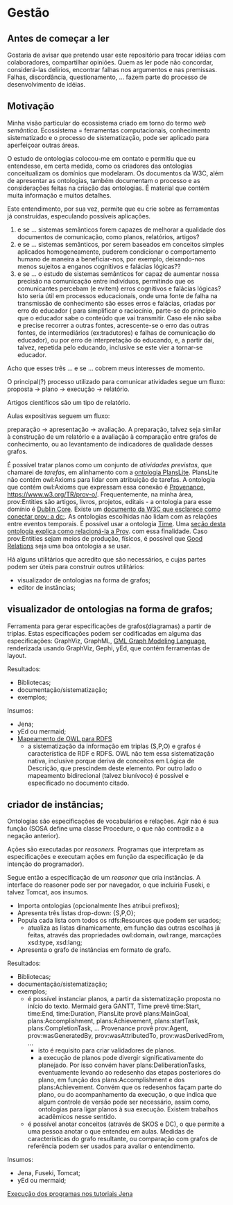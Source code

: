# Gestão

## Antes de começar a ler

Gostaria de avisar que pretendo usar este repositório para trocar idéias com colaboradores, compartilhar opiniões. Quem as ler pode não concordar, considerá-las delírios, encontrar falhas nos argumentos e nas premissas. Falhas, discordância, questionamento, ... fazem parte do processo de desenvolvimento de idéias.

## Motivação

Minha visão particular do ecossistema criado em torno do termo *web semântica*. Ecossistema = ferramentas computacionais, conhecimento sistematizado e o processo de sistematização, pode ser aplicado para aperfeiçoar outras áreas.

O estudo de ontologias colocou-me em contato e permitiu que eu entendesse, em certa medida, como os criadores das ontologias conceitualizam os domínios que modelaram. Os documentos da W3C, além de apresentar as ontologias, também documentam o processo e as considerações feitas na criação das ontologias. É material que contém muita informação e muitos detalhes.

Este entendimento, por sua vez, permite que eu crie sobre as ferramentas já construídas, especulando possíveis aplicações.

1. e se ... sistemas semânticos forem capazes de melhorar a qualidade dos documentos de comunicação, como planos, relatórios, artigos?
2. e se ... sistemas semânticos, por serem baseados em conceitos simples aplicados homogeneamente, puderem condicionar o comportamento humano de maneira a beneficiar-nos, por exemplo, deixando-nos menos sujeitos a enganos cognitivos e falácias lógicas??
3. e se ... o estudo de sistemas semânticos for capaz de aumentar nossa precisão na comunicação entre indivíduos, permitindo que os comunicantes percebam (e evitem) erros cognitivos e falácias lógicas? Isto seria útil em processos educacionais, onde uma fonte de falha na transmissão de conhecimento são esses erros e falácias, criadas por erro do educador ( para simplificar o raciocínio, parte-se do princípio que o educador sabe o conteúdo que vai transmitir. Caso ele não saiba e precise recorrer a outras fontes, acrescente-se o erro das outras fontes, de intermediários (ex:tradutores) e falhas de comunicação do educador), ou por erro de interpretação do educando, e, a partir daí, talvez, repetida pelo educando, inclusive se este vier a tornar-se educador.

Acho que esses três ... e se ... cobrem meus interesses de momento.

O principal(?) processo utilizado para comunicar atividades segue um fluxo: proposta -> plano -> execução -> relatório. 

Artigos científicos são um tipo de relatório.

Aulas expositivas seguem um fluxo:

preparação -> apresentação -> avaliação. A preparação, talvez seja similar à construção de um relatório e a avaliação à comparação entre grafos de conhecimento, ou ao levantamento de indicadores de qualidade desses grafos.

É possível tratar planos como um conjunto de *atividades previstas*, que chamarei de *tarefas*, em alinhamento com a [ontologia PlansLite](http://www.ontologydesignpatterns.org/ont/dul/PlansLite.owl). PlansLite não contém owl:Axioms para lidar com atribuição de tarefas. A ontologia que contém owl:Axioms que expressam essa conexão é [Provenance](https://www.w3.org/TR/prov-overview/), <https://www.w3.org/TR/prov-o/>. Frequentemente, na minha área, prov:Entities são artigos, livros, projetos, editais - a ontologia para esse domínio é [Dublin Core](https://www.dublincore.org/specifications/dublin-core/dcmi-terms/). Existe um [documento da W3C que esclarece como conectar prov: a dc:](https://www.w3.org/TR/prov-dc/). As ontologias escolhidas não lidam com as relações entre eventos temporais. É possível usar a ontologia [Time](https://www.w3.org/TR/owl-time). Uma [seção desta ontologia explica como relacioná-la a Prov](https://www.w3.org/TR/owl-time/#time-prov). com essa finalidade. Caso prov:Entities sejam meios de produção, físicos, é possível que [Good Relations](http://www.productontology.org/) seja uma boa ontologia a se usar. 

Há alguns utilitários que acredito que são necessários, e cujas partes podem ser úteis para construir outros utilitários:

- visualizador de ontologias na forma de grafos;
- editor de instâncias;

## visualizador de ontologias na forma de grafos;

Ferramenta para gerar especificações de grafos(diagramas) a partir de triplas. Estas especificações podem ser codificadas em alguma das especificações: GraphViz, GraphML, [GML Graph Modeling Language](https://en.wikipedia.org/wiki/Graph_Modelling_Language), renderizada usando GraphViz, Gephi, yEd, que contém ferramentas de layout.


Resultados:
- Bibliotecas;
- documentação/sistematização;
- exemplos;

Insumos:
- Jena;
- yEd ou mermaid;
- [Mapeamento de OWL para RDFS](https://www.w3.org/TR/owl-mapping-to-rdf/)
    - a sistematização da informação em triplas (S,P,O) e grafos é característica de RDF e RDFS. OWL não tem essa sistematização nativa, inclusive porque deriva de conceitos em Lógica de Descrição, que prescindem deste elemento. Por outro lado o mapeamento bidirecional (talvez biunívoco) é possível e especificado no documento citado.
     

## criador de instâncias;

Ontologias são especificações de vocabulários e relações. Agir não é sua função (SOSA define uma classe Procedure, o que não contradiz a a negação anterior). 

Ações são executadas por *reasoners*. Programas que interpretam as especificações e executam ações em função da especificação (e da intenção do programador).

Segue então a especificação de um *reasoner* que cria instâncias. A interface do reasoner pode ser por navegador, o que incluiria Fuseki, e talvez Tomcat, aos insumos.

- Importa ontologias (opcionalmente lhes atribui prefixos);
- Apresenta três listas drop-down: {S,P,O};
- Popula cada lista com todos os rdfs:Resources que podem ser usados;
    - atualiza as listas dinamicamente, em função das outras escolhas já feitas, através das propriedades owl:domain, owl:range, marcações xsd:type, xsd:lang;
- Apresenta o grafo de instâncias em formato de grafo.

Resultados:
- Bibliotecas;
- documentação/sistematização;
- exemplos;
    - é possível instanciar planos, a partir da sistematização proposta no início do texto. Mermaid gera GANTT, Time prevê time:Start, time:End, time:Duration, PlansLite provê plans:MainGoal, plans:Accomplishment, plans:Achievement, plans:startTask, plans:CompletionTask, ... Provenance provê prov:Agent, prov:wasGeneratedBy, prov:wasAttributedTo, prov:wasDerivedFrom, ...
        - isto é requisito para criar validadores de planos.
        - a execução de planos pode divergir significativamente do planejado. Por isso convém haver plans:DeliberationTasks, eventuamente levando ao redesenho das etapas posteriores do plano, em função dos plans:Accomplishment e dos plans:Achievement. Convém que os redesenhos façam parte do plano, ou do acompanhamento da execução, o que indica que algum controle de versão pode ser necessário, assim como, ontologias para ligar planos à sua execução. Existem trabalhos acadêmicos nesse sentido.
    - é possível anotar conceitos (através de SKOS e DC), o que permite a uma pessoa anotar o que entendeu em aulas. Medidas de características do grafo resultante, ou comparação com grafos de referência podem ser usados para avaliar o entendimento.
    
Insumos:
- Jena, Fuseki, Tomcat;
- yEd ou mermaid;


[Execução dos programas nos tutoriais Jena](ExecucaoTutoriaisJena.md)

